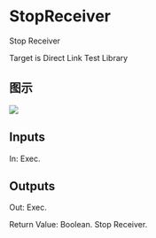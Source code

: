 # StopReceiver

Stop Receiver

Target is Direct Link Test Library

## 图示

![]($-20221218-18431039.png)

## Inputs

In: Exec.  

## Outputs

Out: Exec.

Return Value: Boolean. Stop Receiver.

